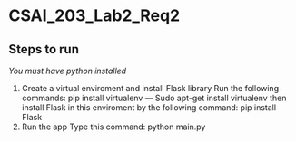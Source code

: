 # CSAI_203_Lab2_Req2

## Steps to run
*You must have python installed*

1) Create a virtual enviroment and install Flask library
Run the following commands:
  pip install virtualenv — 
  Sudo apt-get install virtualenv
then install Flask in this enviroment by the following  command: pip install Flask
2) Run the app
Type this command: python main.py
